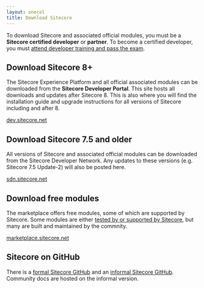 ```yaml
---
layout: onecol
title: Download Sitecore
---
```


To download Sitecore and associated official modules, you must be a **Sitecore certified developer** or **partner**. To become a certified developer, you must [attend developer training and pass the exam](https://www.sitecore.net/services-and-support/training.aspx).

## Download Sitecore 8+

The Sitecore Experience Platform and all official associated modules can be downloaded from the **Sitecore Developer Portal**.  This site hosts all downloads and updates after Sitecore 8. This is also where you will find the installation guide and upgrade instructions for all versions of Sitecore including and after 8.

<a href="http://dev.sitecore.net" class="btn btn-default">dev.sitecore.net</a>

## Download Sitecore 7.5 and older

All versions of Sitecore and associated official modules can be downloaded from the Sitecore Developer Network. Any updates to these versions (e.g. Sitecore 7.5 Update-2) will also be posted here.

<a href="http://sdn.sitecore.net" class="btn btn-default">sdn.sitecore.net</a>

## Download free modules

The marketplace offers free modules, some of which are supported by Sitecore. Some modules are either [tested by or supported by Sitecore](https://marketplace.sitecore.net/SearchResults.aspx#ff=f0,f1), but many are built and maintained by the commnity.

<a href="https://marketplace.sitecore.net" class="btn btn-default">marketplace.sitecore.net</a>

## Sitecore on GitHub

There is a [formal Sitecore GitHub](https://github.com/sitecore) and an [informal Sitecore GitHub](https://github.com/sitecore-community). Community docs are hosted on the informal version.
